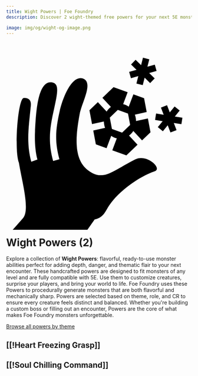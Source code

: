 ```yaml
---
title: Wight Powers | Foe Foundry
description: Discover 2 wight-themed free powers for your next 5E monster.

image: img/og/wight-og-image.png
---
```


# <span class="inline-icon" aria-hidden="true"><svg xmlns="http://www.w3.org/2000/svg" viewBox="0 0 512 512"><path d="m377.305 19.355-5.21 20.52-15.165-14.771-12.56 12.894 15.165 14.772-20.375 5.748 4.889 17.324 20.375-5.748-5.21 20.52 17.446 4.429 5.211-20.52 15.166 14.772L409.596 76.4l-15.168-14.773 20.377-5.748-4.887-17.322-20.375 5.748 5.209-20.52zm-171.918 56.41c-28.067-.116-49.927 56.533-57.727 90.608-11.26 49.19-14.529 83.515-.828 133.059l-17.348 4.798c-15.463-55.917-8.245-94.75 2.301-142.341 10.547-47.592 14.52-70.403-4.459-74.182C85.244 79.328 82.04 178.17 79.57 222.604c-1.396 25.808.71 57.017 6.54 77.552l-16.901 6.196c-14.43-53.35-6.657-97.957-1.693-150.77 2.493-15.582-1.787-25.677-19.102-25.166-15.833.467-27.015 143.362-13.275 179.041 8.713 53.061 31.247 130.572 10.955 152.766L18 494h205.973l19.986-28.592c23.08-5.008 28.42-19.86 37.023-33.787 25.291-40.946 82.384-83.166 129.114-99.226 21.142-7.51-21.912-48.546-53.836-32.782-55.005 27.162-81.646 56.298-117.772 38.295-55.855-27.834-47.245-100.648-35.861-162.83 6.141-33.544 40.41-89.602 7.156-98.824a21.158 21.158 0 0 0-4.396-.488zm90.718 24.835-30.718 29.39 23.394 25.104c-4.628 3.41-8.617 7.736-11.758 12.75l-24.132-25.899-23.29 22.285 7.204 38.215 32.65-7.19c.093 6.211 1.284 12.244 3.336 17.636l-32.662 7.191 7.203 38.215 29.5 10.66 12.846-34.066c4.69 3.307 9.918 5.625 15.406 6.832l-12.426 32.953 38.91 14.058 30.72-29.392-23.395-25.104c4.628-3.41 8.617-7.735 11.757-12.748l24.133 25.897 23.291-22.283-7.203-38.215-32.652 7.19c-.094-6.211-1.283-12.244-3.334-17.636l32.66-7.193-7.203-38.215-29.5-10.66-12.846 34.068c-4.69-3.307-9.918-5.626-15.406-6.834l12.426-32.95zm147.538 49.86-16.813 6.43 7.563 19.774-20.909-3.338-2.838 17.776 20.907 3.337-13.344 16.438 13.975 11.344 13.343-16.438 7.563 19.776 16.812-6.43-7.56-19.774 20.904 3.338 2.838-17.775-20.904-3.338 13.341-16.435-13.972-11.346-13.344 16.435zm-135.715 12.85 28.078 10.147 5.91 31.356-22.168 21.208-28.078-10.144-5.912-31.356z"/></svg></span> Wight Powers (2)

Explore a collection of **Wight Powers**: flavorful, ready-to-use monster abilities perfect for adding depth, danger, and thematic flair to your next encounter. These handcrafted powers are designed to fit monsters of any level and are fully compatible with 5E. Use them to customize creatures, surprise your players, and bring your world to life. Foe Foundry uses these Powers to procedurally generate monsters that are both flavorful and mechanically sharp. Powers are selected based on theme, role, and CR to ensure every creature feels distinct and balanced. Whether you're building a custom boss or filling out an encounter, Powers are the core of what makes Foe Foundry monsters unforgettable.  

  
[Browse all powers by theme](all.md)

[[!Heart Freezing Grasp]]
---

[[!Soul Chilling Command]]
---
